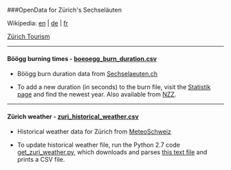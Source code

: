 ###OpenData for Zürich's Sechseläuten

Wikipedia: [en](https://en.wikipedia.org/wiki/Sechsel%C3%A4uten) | [de](https://de.wikipedia.org/wiki/Sechsel%C3%A4uten) | [fr](https://fr.wikipedia.org/wiki/Sechsel%C3%A4uten) 

[Zürich Tourism](https://www.zuerich.com/en/visit/sechselaeuten)

***

#### Böögg burning times - [boeoegg_burn_duration.csv](https://github.com/philshem/Sechselaeuten-data/blob/master/boeoegg_burn_duration.csv)

+ Böögg burn duration data from [Sechselaeuten.ch](http://www.sechselaeuten.ch/) 

- To add a new duration (in seconds) to the burn file, visit the [Statistik page](http://www.sechselaeuten.ch/sechselaeuten/statistik.asp) and find the newest year. Also available from [NZZ]([NZZ](https://www.nzz.ch/zuerich/sechselaeuten-animierte-grafik-bringen-sie-boeoegg-zur-explosion-ld.12809)).

***

#### Zürich weather - [zuri_historical_weather.csv](https://github.com/philshem/Sechselaeuten-data/blob/master/zuri_historical_weather.csv)

+ Historical weather data for Zürich from [MeteoSchweiz](http://www.meteoswiss.admin.ch)
- To update historical weather file, run the Python 2.7 code [get_zuri_weather.py](https://github.com/philshem/Sechselaeuten/blob/master/get_zuri_weather.py), which downloads and parses [this text file](http://www.meteoswiss.admin.ch/product/output/climate-data/homogenous-monthly-data-processing/data/homog_mo_SMA.txt) and prints a CSV file.
